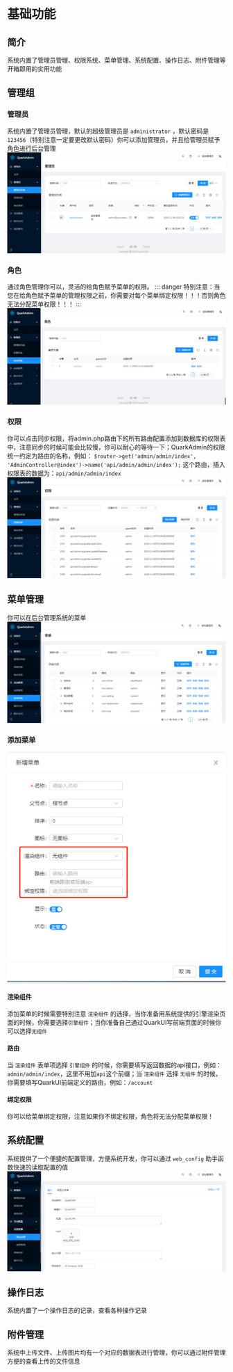 # 基础功能

## 简介
系统内置了管理员管理、权限系统、菜单管理、系统配置、操作日志、附件管理等开箱即用的实用功能

## 管理组

### 管理员
系统内置了管理员管理，默认的超级管理员是 `administrator` ，默认密码是 `123456`（特别注意一定要更改默认密码）你可以添加管理员，并且给管理员赋予角色进行后台管理
![administrator](./images/administrator.jpg)

### 角色
通过角色管理你可以，灵活的给角色赋予菜单的权限。
::: danger
特别注意：当您在给角色赋予菜单的管理权限之前，你需要对每个菜单绑定权限！！！否则角色无法分配菜单权限！！！
:::
![role](./images/role.png)


### 权限
你可以点击同步权限，将admin.php路由下的所有路由配置添加到数据库的权限表中，注意同步的时候可能会比较慢，你可以耐心的等待一下；QuarkAdmin的权限统一约定为路由的名称，例如： `$router->get('admin/admin/index', 'AdminController@index')->name('api/admin/admin/index');` 这个路由，插入权限表的数据为：`api/admin/admin/index`
![permission](./images/permission.png)

## 菜单管理
你可以在后台管理系统的菜单
![menu](./images/menu.png)

### 添加菜单
![menu](./images/menu-add.png)

#### 渲染组件
添加菜单的时候需要特别注意 `渲染组件` 的选择，当你准备用系统提供的引擎渲染页面的时候，你需要选择`引擎组件`；当你准备自己通过QuarkUI写前端页面的时候你可以选择`无组件`

#### 路由
当 `渲染组件` 表单项选择 `引擎组件` 的时候，你需要填写返回数据的api接口，例如：`admin/admin/index`，这里不用加`api`这个前缀；当 `渲染组件` 选择 `无组件` 的时候，你需要填写QuarkUI前端定义的路由，例如：`/account`

#### 绑定权限
你可以给菜单绑定权限，注意如果你不绑定权限，角色将无法分配菜单权限！

## 系统配置
系统提供了一个便捷的配置管理，方便系统开发，你可以通过 `web_config` 助手函数快速的读取配置的值
![config](./images/config.png)

## 操作日志
系统内置了一个操作日志的记录，查看各种操作记录

## 附件管理
系统中上传文件、上传图片均有一个对应的数据表进行管理，你可以通过附件管理方便的查看上传的文件信息